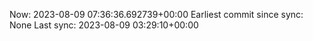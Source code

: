 Now: 2023-08-09 07:36:36.692739+00:00 Earliest commit since sync: None Last sync: 2023-08-09 03:29:10+00:00

